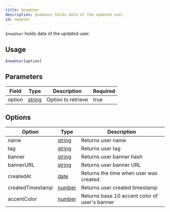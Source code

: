 ```yaml
---
title: $newUser
description: $newUser holds data of the updated user.
id: newUser
---
```


`$newUser` holds data of the updated user.

## Usage

```php
$newUser[option]
```

## Parameters

| Field  | Type                                                                                              | Description        | Required |
| ------ | ------------------------------------------------------------------------------------------------- | ------------------ | -------- |
| option | [string](https://developer.mozilla.org/en-US/docs/Web/JavaScript/Reference/Global_Objects/String) | Option to retrieve | true     |

## Options

| Option           | Type                                                                                              | Description                                   |
| ---------------- | ------------------------------------------------------------------------------------------------- | --------------------------------------------- |
| name             | [string](https://developer.mozilla.org/en-US/docs/Web/JavaScript/Reference/Global_Objects/String) | Returns user name                             |
| tag              | [string](https://developer.mozilla.org/en-US/docs/Web/JavaScript/Reference/Global_Objects/String) | Returns user tag                              |
| banner           | [string](https://developer.mozilla.org/en-US/docs/Web/JavaScript/Reference/Global_Objects/String) | Returns user banner hash                      |
| bannerURL        | [string](https://developer.mozilla.org/en-US/docs/Web/JavaScript/Reference/Global_Objects/String) | Returns user banner URL                       |
| createdAt        | [date](https://developer.mozilla.org/en-US/docs/Web/JavaScript/Reference/Global_Objects/Date)     | Returns the time when user was created        |
| createdTimestamp | [number](https://developer.mozilla.org/en-US/docs/Web/JavaScript/Reference/Global_Objects/Number) | Returns user created timestamp                |
| accentColor      | [number](https://developer.mozilla.org/en-US/docs/Web/JavaScript/Reference/Global_Objects/Number) | Returns base 10 accent color of user's banner |
